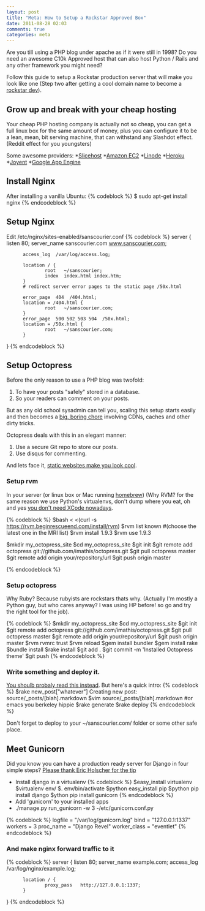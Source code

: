 ```yaml
---
layout: post
title: "Meta: How to Setup a Rockstar Approved Box"
date: 2011-08-28 02:03
comments: true
categories: meta
---
```


Are you till using a PHP blog under apache as if it were still in 1998?
Do you need an awesome C10k Approved host that can also host Python / Rails 
and any other framework you might need?

Follow this guide to setup a Rockstar production server that will make
you look like one (Step two after getting a cool domain name to become a [rockstar dev](http://blip.tv/railsconf/railsconf-09-chris-wanstrath-how-to-become-a-famous-rails-developer-ruby-rockstar-or-code-ninja-2096742)).

Grow up and break with your cheap hosting
-----------------------------------------
Your cheap PHP hosting company is actually not so cheap, you can get
a full linux box for the same amount of money, plus you can
configure it to be a lean, mean, bit serving machine, that
can withstand any Slashdot effect. (Reddit effect for you youngsters)

Some awesome providers:
*[Slicehost](http://slicehost.com)
*[Amazon EC2](http://aws.amazon.com/ec2/)
*[Linode](http://linode.com)
*[Heroku](http://heroku.com)
*[Joyent](http://joyent.com)
*[Google  App Engine](http://appengine.google.com)

Install Nginx
-------------
After installing a vanilla Ubuntu:
{% codeblock %}
  $ sudo apt-get install nginx
{% endcodeblock %}

Setup Nginx
-----------

Edit /etc/nginx/sites-enabled/sanscourier.conf
{% codeblock %}
  server {
          listen   80;
          server_name  sanscourier.com www.sanscourier.com;

          access_log  /var/log/access.log;

          location / {
                  root   ~/sanscourier;
                  index  index.html index.htm;
          }
          # redirect server error pages to the static page /50x.html

          error_page  404  /404.html;
          location = /404.html {
                  root   ~/sanscourier.com;
          }
          error_page  500 502 503 504  /50x.html;
          location = /50x.html {
                  root   ~/sanscourier.com;
          }
  }
{% endcodeblock %}

Setup Octopress
---------------
Before the only reason to use a PHP blog was twofold:
1. To have your posts "safely" stored in a database.
2. So your readers can comment on your posts.

But as any old school sysadmin can tell you, scaling
this setup starts easily and then becomes a [big, boring chore](http://net.tutsplus.com/articles/scaling-wordpress-for-hi-traffic/) involving CDNs, caches and other dirty tricks.

Octopress deals with this in an elegant manner:
1. Use a secure Git repo to store our posts.
2. Use disqus for commenting.

And lets face it, [static websites make you look
cool](http://www.rubyinside.com/jekyll-a-ruby-powered-static-site-generator-2716.html).

### Setup rvm

In your server (or linux box or Mac running [homebrew](https://github.com/mxcl/homebrew))
(Why RVM? for the same reason we use Python's virtualenvs, don't dump
where you eat, oh and yes [you don't need XCode nowadays](https://github.com/kennethreitz/osx-gcc-installer).

{% codeblock %}
  $bash < <(curl -s https://rvm.beginrescueend.com/install/rvm)
  $rvm list known #(choose the latest one in the MRI list)
  $rvm install 1.9.3
  $rvm use 1.9.3

  $mkdir my_octopress_site
  $cd my_octopress_site
  $git init
  $git remote add octopress git://github.com/imathis/octopress.git
  $git pull octopress master
  $git remote add origin your/repository/url
  $git push origin master
>
{% endcodeblock %}


### Setup octopress
Why Ruby? Because rubyists are rockstars thats why. (Actually I'm mostly
a Python guy, but who cares anyway? I was using HP before! so go and try the right tool for the job).

{% codeblock %}
  $mkdir my_octopress_site
  $cd my_octopress_site
  $git init
  $git remote add octopress git://github.com/imathis/octopress.git
  $git pull octopress master
  $git remote add origin your/repository/url
  $git push origin master
  $rvm rvmrc trust
  $rvm reload
  $gem install bundler
  $gem install rake
  $bundle install
  $rake install
  $git add .
  $git commit -m 'Installed Octopress theme'
  $git push
{% endcodeblock %}

### Write something and deploy it.
[You shoulb probaly read this instead](http://octopress.org/docs/blogging/).
But here's a quick intro:
{% codeblock %}
  $rake new_post["whatever"]
Creating new post: source/_posts/[blah].markdown
  $vim source/_posts/[blah].markdown #or emacs you berkeley hippie
  $rake generate
  $rake deploy
{% endcodeblock %}

Don't forget to deploy to your ~/sanscourier.com/ folder or some other safe place.

Meet Gunicorn
-------------
Did you know you can have a production ready server for Django in four
simple steps? [Please thank Eric Holscher for the tip](http://ericholscher.com/blog/2010/aug/16/lessons-learned-dash-easy-django-deployment/)

* Install django in a virtualenv
{% codeblock %}
  $easy_install virtualenv
  $virtualenv env/
  $. env/bin/activate
  $python easy_install pip
  $python pip install django
  $ython pip install gunicorn
{% endcodeblock %}
* Add 'gunicorn' to your installed apps
* ./manage.py run_gunicorn -w 3 -/etc/gunicorn.conf.py

{% codeblock %}
  logfile = "/var/log/gunicorn.log"
  bind = "127.0.0.1:1337"
  workers = 3
  proc_name = "Django Revel"
  worker_class = "eventlet"
{% endcodeblock %}
### And make nginx forward traffic to it
{% codeblock %}
  server {
          listen 80;
          server_name  example.com;
          access_log  /var/log/nginx/example.log;

          location / {
                  proxy_pass   http://127.0.0.1:1337;
          }
  }
{% endcodeblock %}
